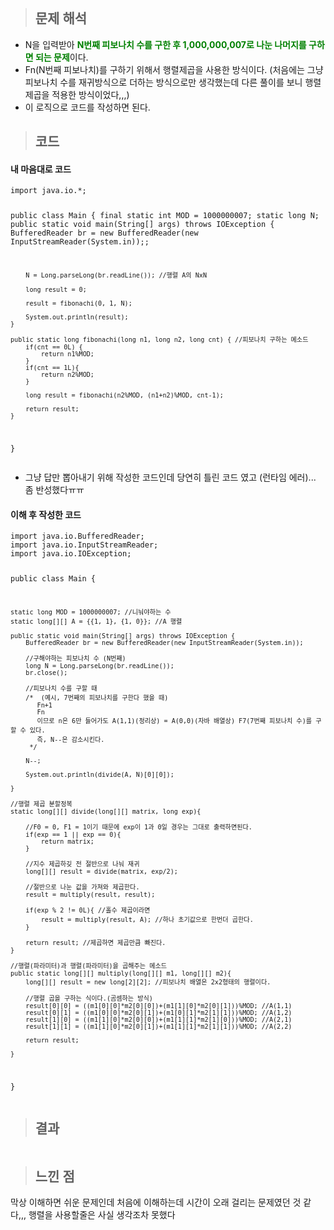 <p><img alt="" src="https://velog.velcdn.com/images/gayeong39/post/96c573f2-50a0-4a05-b2d8-d9bcdb167453/image.png" /></p>
<blockquote>
<h2 id="문제-해석">문제 해석</h2>
</blockquote>
<ul>
<li>N을 입력받아 <span style="color: green;"><strong>N번째 피보나치 수를 구한 후 1,000,000,007로 나눈 나머지를 구하면 되는 문제</strong></span>이다.
<img alt="" src="https://velog.velcdn.com/images/gayeong39/post/af8766d7-31de-4d56-a38e-0b7236f95ce2/image.jpeg" /></li>
<li>Fn(N번째 피보나치)를 구하기 위해서 행렬제곱을 사용한 방식이다. (처음에는 그냥 피보나치 수를 재귀방식으로 더하는 방식으로만 생각했는데 다른 풀이를 보니 행렬제곱을 적용한 방식이었다,,,)
<img alt="" src="https://velog.velcdn.com/images/gayeong39/post/630c0a78-337d-42aa-87b0-d56201de37b6/image.jpeg" /></li>
<li>이 로직으로 코드를 작성하면 된다.</li>
</ul>
<blockquote>
<h2 id="코드">코드</h2>
</blockquote>
<h4 id="내-마음대로-코드">내 마음대로 코드</h4>
<pre><code class="language-java">import java.io.*;

public class Main {
    final static int MOD =  1000000007;
    static long N;
    public static void main(String[] args) throws IOException {
        BufferedReader br =  new BufferedReader(new InputStreamReader(System.in));;

        N = Long.parseLong(br.readLine()); //행렬 A의 NxN

        long result = 0;

        result = fibonachi(0, 1, N);

        System.out.println(result);
    }

    public static long fibonachi(long n1, long n2, long cnt) { //피보나치 구하는 메소드 
        if(cnt == 0L) {
            return n1%MOD;
        }
        if(cnt == 1L){
            return n2%MOD;
        }

        long result = fibonachi(n2%MOD, (n1+n2)%MOD, cnt-1);

        return result;
    }
}</code></pre>
<ul>
<li>그냥 답만 뽑아내기 위해 작성한 코드인데 당연히 틀린 코드 였고 (런타임 에러)... 좀 반성했다ㅠㅠ</li>
</ul>
<h4 id="이해-후-작성한-코드">이해 후 작성한 코드</h4>
<pre><code class="language-java">import java.io.BufferedReader;
import java.io.InputStreamReader;
import java.io.IOException;

public class Main {

    static long MOD = 1000000007; //니눠야하는 수
    static long[][] A = {{1, 1}, {1, 0}}; //A 행렬

    public static void main(String[] args) throws IOException {
        BufferedReader br = new BufferedReader(new InputStreamReader(System.in));

        //구해야하는 피보나치 수 (N번째)
        long N = Long.parseLong(br.readLine());
        br.close();

        //피보나치 수를 구할 때
        /*  (예시, 7번째의 피보나치를 구한다 했을 때)
           Fn+1
           Fn
           이므로 n은 6만 들어가도 A(1,1)(정리상) = A(0,0)(자바 배열상) F7(7번째 피보나치 수)를 구할 수 있다.
           즉, N--은 감소시킨다.
         */

        N--;

        System.out.println(divide(A, N)[0][0]);

    }

    //행렬 제곱 분할정복
    static long[][] divide(long[][] matrix, long exp){

        //F0 = 0, F1 = 1이기 때문에 exp이 1과 0일 경우는 그대로 출력하면된다.
        if(exp == 1 || exp == 0){
            return matrix;
        }

        //지수 제곱하깆 전 절반으로 나눠 재귀
        long[][] result = divide(matrix, exp/2);

        //절반으로 나눈 값을 가져와 제곱한다.
        result = multiply(result, result);

        if(exp % 2 != 0L){ //홀수 제곱이라면
            result = multiply(result, A); //하나 초기값으로 한번더 곱한다.
        }

        return result; //제곱하면 제곱만큼 빠진다.
    }

    //행렬(파라미터)과 행렬(파라미터)을 곱해주는 메소드
    public static long[][] multiply(long[][] m1, long[][] m2){
        long[][] result = new long[2][2]; //피보나치 배열은 2x2형태의 행렬이다.

        //행렬 곱을 구하는 식이다.(곰셈하는 방식)
        result[0][0] = ((m1[0][0]*m2[0][0])+(m1[1][0]*m2[0][1]))%MOD; //A(1,1)
        result[0][1] = ((m1[0][0]*m2[0][1])+(m1[0][1]*m2[1][1]))%MOD; //A(1,2)
        result[1][0] = ((m1[1][0]*m2[0][0])+(m1[1][1]*m2[1][0]))%MOD; //A(2,1)
        result[1][1] = ((m1[1][0]*m2[0][1])+(m1[1][1]*m2[1][1]))%MOD; //A(2,2)

        return result;

    }
}
</code></pre>
<blockquote>
<h2 id="결과">결과</h2>
</blockquote>
<p><img alt="" src="https://velog.velcdn.com/images/gayeong39/post/46103987-48e1-4fa2-b6b6-1887cd323ca8/image.png" /></p>
<blockquote>
<h2 id="느낀-점">느낀 점</h2>
</blockquote>
<p>막상 이해하면 쉬운 문제인데 처음에 이해하는데 시간이 오래 걸리는 문제였던 것 같다,,, 행렬을 사용할줄은 사실 생각조차 못했다</p>